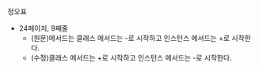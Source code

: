 정오표

  * 24페이지, 9째줄
    * (원문)메서드는 클래스 메서드는 -로 시작하고 인스턴스 메서드는 +로 시작한다.
    * (수정)클래스 메서드는 +로 시작하고 인스턴스 메서드는 -로 시작한다.